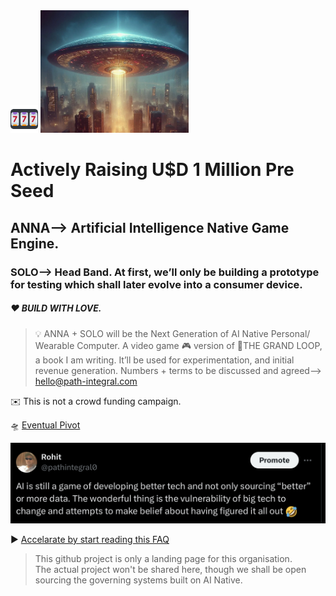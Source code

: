 <img src="public/FAQ_project/21.svg" width="44" />
<img src="public/FAQ_project/flyingsaucer.png" 
  style= "width: 47%;"> 
  
# Actively Raising U$D 1 Million Pre Seed
## ANNA—> Artificial Intelligence Native Game Engine.
### SOLO—> Head Band. At first, we’ll only be building a prototype for testing which shall later evolve into a consumer device.
##### ♥️ BUILD WITH LOVE.
> 
> :bulb: ANNA + SOLO will be the Next Generation of AI Native Personal/ Wearable Computer.
A video game 🎮 version of 🍦THE GRAND LOOP, a book I am writing.
It’ll be used for experimentation, and initial revenue generation.
Numbers + terms to be discussed and agreed—> hello@path-integral.com 


✉️ This is not a crowd funding campaign.




🛸 [Eventual Pivot](https://pitch.com/embed/c73ccbca-4274-47f7-8999-768e887db86a) </br>

![tweet23](public/images/IMG_tweet23.jpeg)

▶️ [Accelarate by start reading this FAQ](https://github.com/Rulial/pathintegral/blob/d1a80bdcefc3ceeedc676c7f9f41bb025e54bea6/ANNA%20%2B%20SOLO%20FAQ.md)

> This github project is only a landing page for this organisation. </br>
> The actual project won't be shared here, though we shall be open sourcing the governing systems built on AI Native.
